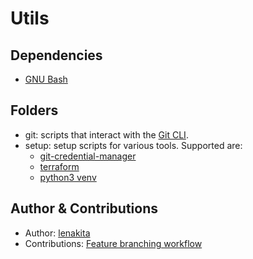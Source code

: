 # Utils
## Dependencies
- [GNU Bash](https://www.gnu.org/software/bash/)

## Folders
- git: scripts that interact with the [Git CLI](https://git-scm.com/doc).
- setup: setup scripts for various tools. Supported are:
  - [git-credential-manager](http://microsoft.github.io/Git-Credential-Manager-for-Windows/Docs/CredentialManager.html)
  - [terraform](https://www.terraform.io/downloads)
  - [python3 venv](https://docs.python.org/3/library/venv.html)

## Author & Contributions
- Author: [lenakita](https://github.com/lenakita)
- Contributions: [Feature branching workflow](https://www.atlassian.com/git/tutorials/comparing-workflows/feature-branch-workflow)
